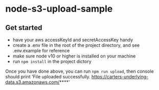 # node-s3-upload-sample

## Get started

- have your aws accessKeyId and secretAccessKey handy
- create a .env file in the root of the project directory, and see .env.example for reference
- make sure node v10 or higher is installed on your machine
- run `npm install` in the project dictory

Once you have done above, you can run `npm run upload`, then console should print 'File uploaded successfully. https://carters-underlying-data.s3.amazonaws.com/****'
